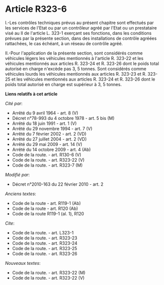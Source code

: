 # Article R323-6

I.-Les contrôles techniques prévus au présent chapitre sont effectués par les services de l'Etat ou par un contrôleur agréé
par l'Etat ou un prestataire visé au II de l'article L. 323-1 exerçant ses fonctions, dans les conditions prévues par la
présente section, dans des installations de contrôle agréées rattachées, le cas échéant, à un réseau de contrôle agréé. 

II.-Pour l'application de la présente section, sont considérés comme véhicules légers les véhicules mentionnés à l'article R.
323-22 et les véhicules mentionnés aux articles R. 323-24 et R. 323-26 dont le poids total autorisé en charge n'excède pas 3,
5 tonnes. Sont considérés comme véhicules lourds les véhicules mentionnés aux articles R. 323-23 et R. 323-25 et les
véhicules mentionnés aux articles R. 323-24 et R. 323-26 dont le poids total autorisé en charge est supérieur à 3, 5 tonnes.

**Liens relatifs à cet article**

_Cité par_:

  - Arrêté du 9 avril 1964 - art. 8 (V)
  - Décret n°78-993 du 4 octobre 1978 - art. 5 bis (M)
  - Arrêté du 18 juin 1991 - art. 1 (V)
  - Arrêté du 29 novembre 1994 - art. 7 (V)
  - Arrêté du 7 février 2002 - art. 2 (VD)
  - Arrêté du 27 juillet 2004 - art. 2 (VD)
  - Arrêté du 29 mai 2009 - art. 14 (V)
  - Arrêté du 14 octobre 2009 - art. 4 (Ab)
  - Code de la route. - art. R130-6 (V)
  - Code de la route. - art. R323-22 (V)
  - Code de la route. - art. R323-7 (M)

_Modifié par_:

  - Décret n°2010-163 du 22 février 2010 - art. 2

_Anciens textes_:

  - Code de la route - art. R119-1 (Ab)
  - Code de la route - art. R120 (Ab)
  - Code de la route R119-1 (al. 1), R120

_Cite_:

  - Code de la route. - art. L323-1
  - Code de la route. - art. R323-23
  - Code de la route. - art. R323-24
  - Code de la route. - art. R323-25
  - Code de la route. - art. R323-26

_Nouveaux textes_:

  - Code de la route. - art. R323-22 (M)
  - Code de la route. - art. R323-22 (V)

